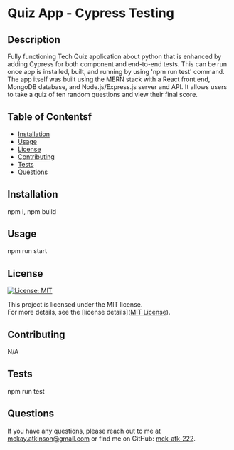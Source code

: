 # Quiz App - Cypress Testing

## Description
Fully functioning Tech Quiz application about python that is enhanced by adding Cypress for both component and end-to-end tests. This can be run once app is installed, built, and running by using 'npm run test' command. The app itself was built using the MERN stack with a React front end, MongoDB database, and Node.js/Express.js server and API. It allows users to take a quiz of ten random questions and view their final score.

## Table of Contentsf
- [Installation](#installation)
- [Usage](#usage)
- [License](#license)
- [Contributing](#contributing)
- [Tests](#tests)
- [Questions](#questions)

## Installation
npm i, npm build

## Usage
npm run start

## License
[![License: MIT](https://img.shields.io/badge/License-MIT-blue.svg)](https://opensource.org/licenses/MIT)

This project is licensed under the MIT license.  
For more details, see the [license details]([MIT License](https://opensource.org/licenses/MIT)).

## Contributing
N/A

## Tests
npm run test

## Questions
If you have any questions, please reach out to me at [mckay.atkinson@gmail.com](mailto:mckay.atkinson@gmail.com) or find me on GitHub: [mck-atk-222](https://github.com/mck-atk-222).

